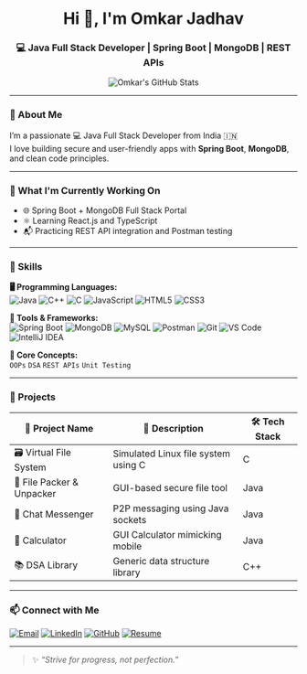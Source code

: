 <h1 align="center">Hi 👋, I'm Omkar Jadhav</h1>
<h3 align="center">💻 Java Full Stack Developer | Spring Boot | MongoDB | REST APIs</h3>

<p align="center">
  <img src="https://github-readme-stats.vercel.app/api?username=Omkar7143&show_icons=true&theme=radical" alt="Omkar's GitHub Stats" />
</p>

---

### 🚀 About Me

I’m a passionate 💻 Java Full Stack Developer from India 🇮🇳  
I love building secure and user-friendly apps with **Spring Boot**, **MongoDB**, and clean code principles.

---

### 🎯 What I'm Currently Working On

- 🌐 Spring Boot + MongoDB Full Stack Portal  
- ⚛️ Learning React.js and TypeScript  
- 📬 Practicing REST API integration and Postman testing  

---

### 🧠 Skills

**🖥️ Programming Languages:**  
![Java](https://img.shields.io/badge/Java-007396?style=for-the-badge&logo=java&logoColor=white)
![C++](https://img.shields.io/badge/C++-00599C?style=for-the-badge&logo=c%2B%2B&logoColor=white)
![C](https://img.shields.io/badge/C-00599C?style=for-the-badge&logo=c&logoColor=white)
![JavaScript](https://img.shields.io/badge/JavaScript-F7DF1E?style=for-the-badge&logo=javascript&logoColor=black)
![HTML5](https://img.shields.io/badge/HTML5-E34F26?style=for-the-badge&logo=html5&logoColor=white)
![CSS3](https://img.shields.io/badge/CSS3-1572B6?style=for-the-badge&logo=css3&logoColor=white)

**🧰 Tools & Frameworks:**  
![Spring Boot](https://img.shields.io/badge/Spring%20Boot-6DB33F?style=for-the-badge&logo=spring-boot&logoColor=white)
![MongoDB](https://img.shields.io/badge/MongoDB-47A248?style=for-the-badge&logo=mongodb&logoColor=white)
![MySQL](https://img.shields.io/badge/MySQL-00000F?style=for-the-badge&logo=mysql&logoColor=white)
![Postman](https://img.shields.io/badge/Postman-FF6C37?style=for-the-badge&logo=postman&logoColor=white)
![Git](https://img.shields.io/badge/Git-F05032?style=for-the-badge&logo=git&logoColor=white)
![VS Code](https://img.shields.io/badge/VS%20Code-007ACC?style=for-the-badge&logo=visual-studio-code&logoColor=white)
![IntelliJ IDEA](https://img.shields.io/badge/IntelliJ%20IDEA-000000?style=for-the-badge&logo=intellij-idea&logoColor=white)

**🧩 Core Concepts:**  
`OOPs` `DSA` `REST APIs` `Unit Testing`

---

### 📌 Projects

| 🚧 Project Name | 📜 Description | 🛠 Tech Stack |
|----------------|----------------|---------------|
| 🗃 Virtual File System | Simulated Linux file system using C | C |
| 🔐 File Packer & Unpacker | GUI-based secure file tool | Java |
| 💬 Chat Messenger | P2P messaging using Java sockets | Java |
| 🧮 Calculator | GUI Calculator mimicking mobile | Java |
| 📚 DSA Library | Generic data structure library | C++ |

---

### 📫 Connect with Me

[![Email](https://img.shields.io/badge/Gmail-D14836?style=for-the-badge&logo=gmail&logoColor=white)](mailto:omkar.s.jadhav321@gmail.com)
[![LinkedIn](https://img.shields.io/badge/LinkedIn-blue?style=for-the-badge&logo=linkedin)](https://www.linkedin.com/in/omkar-jadhav321/)
[![GitHub](https://img.shields.io/badge/GitHub-black?style=for-the-badge&logo=github)](https://github.com/Omkar7143)
[![Resume](https://img.shields.io/badge/Resume-PDF-orange?style=for-the-badge&logo=adobeacrobatreader)](./Omkar%20Resume.pdf)

---

> ✨ *“Strive for progress, not perfection.”*


